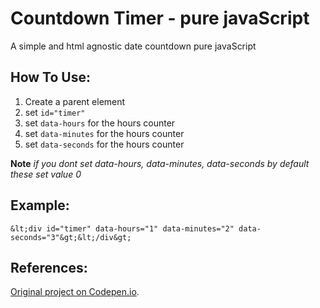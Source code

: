 # Countdown Timer - pure javaScript
A simple and html agnostic date countdown pure javaScript

## How To Use:
1. Create a parent element
1. set `id="timer"`
1. set `data-hours` for the hours counter
1. set `data-minutes` for the hours counter
1. set `data-seconds` for the hours counter

**Note**
*if you dont set data-hours, data-minutes, data-seconds by default these set value 0*

## Example:
``
&lt;div id="timer" data-hours="1" data-minutes="2" data-seconds="3"&gt;&lt;/div&gt;
``

## References:
[Original project on Codepen.io](https://codepen.io/MohssineAboutajWeb/pen/PyBwXY).
 
